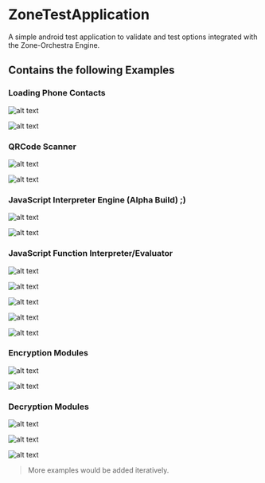 # ZoneTestApplication
A simple android test application to validate and test options integrated with the Zone-Orchestra Engine.

## Contains the following Examples

### Loading Phone Contacts

![alt text](../master/imgs/load_contacts_1.png?raw=true "Load Contacts")

![alt text](../master/imgs/load_contacts_2.png?raw=true "Load Contacts")

### QRCode Scanner

![alt text](../master/imgs/qr_scanner_1.png?raw=true "QR Code Scanner")

![alt text](../master/imgs/qr_scanner_2.png?raw=true "QR Code Scanner")

### JavaScript Interpreter Engine (Alpha Build) ;)

![alt text](../master/imgs/js_engine_1.png?raw=true "JavaScript Engine")

![alt text](../master/imgs/js_engine_2.png?raw=true "JavaScript Engine")

### JavaScript Function Interpreter/Evaluator

![alt text](../master/imgs/js_func_1.png?raw=true "JavaScript Function Evaluator")

![alt text](../master/imgs/js_func_2.png?raw=true "JavaScript Function Evaluator")

![alt text](../master/imgs/js_func_3.png?raw=true "JavaScript Function Evaluator")

![alt text](../master/imgs/js_func_4.png?raw=true "JavaScript Function Evaluator")

![alt text](../master/imgs/js_func_5.png?raw=true "JavaScript Function Evaluator")

### Encryption Modules

![alt text](../master/imgs/encrypt_1.png?raw=true "Encryption Module")

![alt text](../master/imgs/encrypt_2.png?raw=true "Encryption Module")

### Decryption Modules

![alt text](../master/imgs/decrypt_1.png?raw=true "Decryption Module")

![alt text](../master/imgs/decrypt_2.png?raw=true "Decryption Module")

![alt text](../master/imgs/decrypt_3.png?raw=true "Decryption Module")

> More examples would be added iteratively.
